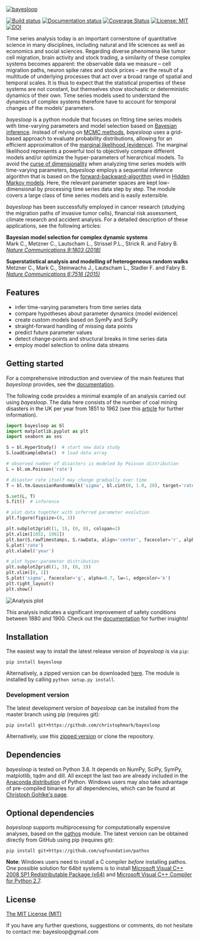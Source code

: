 [![bayesloop](https://raw.githubusercontent.com/christophmark/bayesloop/master/docs/images/logo_400x100px.png)](http://bayesloop.com)

[![Build status](https://github.com/christophmark/bayesloop/workflows/Tests/badge.svg?branch=master)](https://github.com/christophmark/bayesloop/actions/workflows/test.yml)
[![Documentation status](https://readthedocs.org/projects/bayesloop/badge/?version=latest)](http://docs.bayesloop.com) 
[![Coverage Status](https://codecov.io/gh/christophmark/bayesloop/branch/master/graph/badge.svg?token=637W4M2RCE)](https://codecov.io/gh/christophmark/bayesloop)
[![License: MIT](https://img.shields.io/badge/License-MIT-blue.svg)](https://opensource.org/licenses/MIT)
[![DOI](https://zenodo.org/badge/41474112.svg)](https://zenodo.org/badge/latestdoi/41474112)

Time series analysis today is an important cornerstone of quantitative science in many disciplines, including natural and life sciences as well as economics and social sciences. Regarding diverse phenomena like tumor cell migration, brain activity and stock trading, a similarity of these complex systems becomes apparent: the observable data we measure – cell migration paths, neuron spike rates and stock prices – are the result of a multitude of underlying processes that act over a broad range of spatial and temporal scales. It is thus to expect that the statistical properties of these systems are not constant, but themselves show stochastic or deterministic dynamics of their own. Time series models used to understand the dynamics of complex systems therefore have to account for temporal changes of the models' parameters.

*bayesloop* is a python module that focuses on fitting time series models with time-varying parameters and model selection based on [Bayesian inference](https://cocosci.berkeley.edu/tom/papers/tutorial.pdf). Instead of relying on [MCMC methods](http://www.cs.ubc.ca/~arnaud/andrieu_defreitas_doucet_jordan_intromontecarlomachinelearning.pdf), *bayesloop* uses a grid-based approach to evaluate probability distributions, allowing for an efficient approximation of the [marginal likelihood (evidence)](http://alumni.media.mit.edu/~tpminka/statlearn/demo/). The marginal likelihood represents a powerful tool to objectively compare different models and/or optimize the hyper-parameters of hierarchical models. To avoid the [curse of dimensionality](https://en.wikipedia.org/wiki/Curse_of_dimensionality) when analyzing time series models with time-varying parameters, *bayesloop* employs a sequential inference algorithm that is based on the [forward-backward-algorithm](https://en.wikipedia.org/wiki/Forward%E2%80%93backward_algorithm) used in [Hidden Markov models](http://www.cs.sjsu.edu/~stamp/RUA/HMM.pdf). Here, the relevant parameter spaces are kept low-dimensional by processing time series data step by step. The module covers a large class of time series models and is easily extensible.

*bayesloop* has been successfully employed in cancer research (studying the migration paths of invasive tumor cells), financial risk assessment, climate research and accident analysis. For a detailed description of these applications, see the following articles:

**Bayesian model selection for complex dynamic systems**<br>
Mark C., Metzner C., Lautscham L., Strissel P.L., Strick R. and Fabry B.<br>
[*Nature Communications 9:1803 (2018)*](https://www.nature.com/articles/s41467-018-04241-5)

**Superstatistical analysis and modelling of heterogeneous random walks**<br>
Metzner C., Mark C., Steinwachs J., Lautscham L., Stadler F. and Fabry B.<br>
[*Nature Communications 6:7516 (2015)*](https://www.nature.com/articles/ncomms8516)

## Features
* infer time-varying parameters from time series data 
* compare hypotheses about parameter dynamics (model evidence)
* create custom models based on SymPy and SciPy
* straight-forward handling of missing data points
* predict future parameter values
* detect change-points and structural breaks in time series data
* employ model selection to online data streams

## Getting started
For a comprehensive introduction and overview of the main features that *bayesloop* provides, see the [documentation](http://docs.bayesloop.com).

The following code provides a minimal example of an analysis carried out using *bayesloop*. The data here consists of the number of coal mining disasters in the UK per year from 1851 to 1962 (see this [article](http://www.dima.unige.it/~riccomag/Teaching/ProcessiStocastici/coal-mining-disaster-original%20paper.pdf) for further information).
```python
import bayesloop as bl
import matplotlib.pyplot as plt
import seaborn as sns

S = bl.HyperStudy()  # start new data study
S.loadExampleData()  # load data array

# observed number of disasters is modeled by Poisson distribution
L = bl.om.Poisson('rate')

# disaster rate itself may change gradually over time
T = bl.tm.GaussianRandomWalk('sigma', bl.cint(0, 1.0, 20), target='rate')

S.set(L, T)
S.fit()  # inference

# plot data together with inferred parameter evolution
plt.figure(figsize=(8, 3))

plt.subplot2grid((1, 3), (0, 0), colspan=2)
plt.xlim([1852, 1961])
plt.bar(S.rawTimestamps, S.rawData, align='center', facecolor='r', alpha=.5)
S.plot('rate')
plt.xlabel('year')

# plot hyper-parameter distribution
plt.subplot2grid((1, 3), (0, 2))
plt.xlim([0, 1])
S.plot('sigma', facecolor='g', alpha=0.7, lw=1, edgecolor='k')
plt.tight_layout()
plt.show()
```

![Analysis plot](https://raw.githubusercontent.com/christophmark/bayesloop/master/docs/images/example.png)

This analysis indicates a significant improvement of safety conditions between 1880 and 1900. Check out the [documentation](http://docs.bayesloop.com) for further insights!

## Installation
The easiest way to install the latest release version of *bayesloop* is via `pip`:
```
pip install bayesloop
```
Alternatively, a zipped version can be downloaded [here](https://github.com/christophmark/bayesloop/releases). The module is installed by calling `python setup.py install`.

### Development version
The latest development version of *bayesloop* can be installed from the master branch using pip (requires git):
```
pip install git+https://github.com/christophmark/bayesloop
```
Alternatively, use this [zipped version](https://github.com/christophmark/bayesloop/zipball/master) or clone the repository.

## Dependencies
*bayesloop* is tested on Python 3.8. It depends on NumPy, SciPy, SymPy, matplotlib, tqdm and dill. All except the last two are already included in the [Anaconda distribution](https://www.continuum.io/downloads) of Python. Windows users may also take advantage of pre-compiled binaries for all dependencies, which can be found at [Christoph Gohlke's page](http://www.lfd.uci.edu/~gohlke/pythonlibs/).

## Optional dependencies
*bayesloop* supports multiprocessing for computationally expensive analyses, based on the [pathos](https://github.com/uqfoundation/pathos) module. The latest version can be obtained directly from GitHub using pip (requires git):
```
pip install git+https://github.com/uqfoundation/pathos
```
**Note**: Windows users need to install a C compiler *before* installing pathos. One possible solution for 64bit systems is to install [Microsoft Visual C++ 2008 SP1 Redistributable Package (x64)](http://www.microsoft.com/en-us/download/confirmation.aspx?id=2092) and [Microsoft Visual C++ Compiler for Python 2.7](http://www.microsoft.com/en-us/download/details.aspx?id=44266).

## License
[The MIT License (MIT)](https://github.com/christophmark/bayesloop/blob/master/LICENSE)

If you have any further questions, suggestions or comments, do not hesitate to contact me: &#098;&#097;&#121;&#101;&#115;&#108;&#111;&#111;&#112;&#064;&#103;&#109;&#097;&#105;&#108;&#046;&#099;&#111;&#109;
